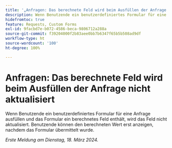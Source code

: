 ```yaml
---
title: '„Anfragen: Das berechnete Feld wird beim Ausfüllen der Anfrage nicht aktualisiert“'
description: Wenn Benutzende ein benutzerdefiniertes Formular für eine Anfrage ausfüllen und das Formular ein berechnetes Feld enthält, wird das Feld nicht aktualisiert. Benutzende können den berechneten Wert erst anzeigen, nachdem das Formular übermittelt wurde.
hidefromtoc: true
feature: Requests, Custom Forms
exl-id: 9facbd7e-b072-4586-beca-9806712a288a
source-git-commit: f39204000f2b83aee0bb7b6347f65b5b508ad9df
workflow-type: ht
source-wordcount: '100'
ht-degree: 100%

---
```


# Anfragen: Das berechnete Feld wird beim Ausfüllen der Anfrage nicht aktualisiert

Wenn Benutzende ein benutzerdefiniertes Formular für eine Anfrage ausfüllen und das Formular ein berechnetes Feld enthält, wird das Feld nicht aktualisiert. Benutzende können den berechneten Wert erst anzeigen, nachdem das Formular übermittelt wurde.

_Erste Meldung am Dienstag, 18. März 2024._

